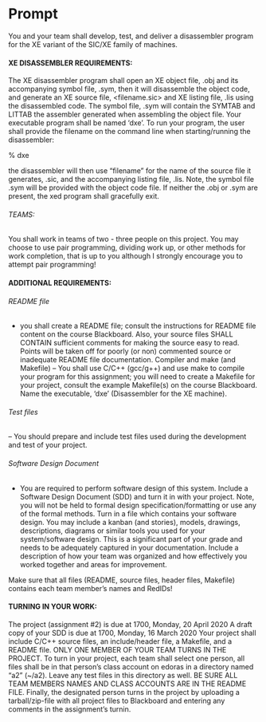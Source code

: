 # Prompt
You and your team shall develop, test, and deliver a disassembler program for the
XE variant of the SIC/XE family of machines.

#### XE DISASSEMBLER REQUIREMENTS:

The XE disassembler program shall open an XE object file, <filename>.obj and its
accompanying symbol file, <filename>.sym, then it will disassemble the object code,
and generate an XE source file, <filename.sic> and XE listing file, <filename>.lis
using the disassembled code. The symbol file, <filename>.sym will contain the
SYMTAB and LITTAB the assembler generated when assembling the object file.
Your executable program shall be named ‘dxe’. To run your program, the user shall
provide the filename on the command line when starting/running the disassembler:

 % dxe <filename>

the disassembler will then use “filename” for the name of the source file it
generates, <filename>.sic, and the accompanying listing file, <filename>.lis.
Note, the symbol file <filename>.sym will be provided with the object code file.
If neither the <filename>.obj or <filename>.sym are present, the xed program shall
gracefully exit.

###### TEAMS:
You shall work in teams of two - three people on this project. You may choose to
use pair programming, dividing work up, or other methods for work completion, that
is up to you although I strongly encourage you to attempt pair programming!

#### ADDITIONAL REQUIREMENTS:

 ###### README file 
 - you shall create a README file; consult the instructions for README
file content on the course Blackboard. Also, your source files SHALL CONTAIN
sufficient comments for making the source easy to read. Points will be taken off
for poorly (or non) commented source or inadequate README file documentation.
Compiler and make (and Makefile) – You shall use C/C++ (gcc/g++) and use make to
compile your program for this assignment; you will need to create a Makefile for
your project, consult the example Makefile(s) on the course Blackboard. Name the
executable, ‘dxe’ (Disassembler for the XE machine).

###### Test files
– You should prepare and include test files used during the development
and test of your project.

###### Software Design Document 
- You are required to perform software design of this
system. Include a Software Design Document (SDD) and turn it in with your project.
Note, you will not be held to formal design specification/formatting or use any of
the formal methods. Turn in a file which contains your software design. You may
include a kanban (and stories), models, drawings, descriptions, diagrams or similar
tools you used for your system/software design. This is a significant part of your
grade and needs to be adequately captured in your documentation. Include a
description of how your team was organized and how effectively you worked together
and areas for improvement.

Make sure that all files (README, source files, header files, Makefile) contains
each team member’s names and RedIDs!

#### TURNING IN YOUR WORK:
The project (assignment #2) is due at 1700, Monday, 20 April 2020
A draft copy of your SDD is due at 1700, Monday, 16 March 2020
Your project shall include C/C++ source files, an include/header file, a Makefile,
and a README file. ONLY ONE MEMBER OF YOUR TEAM TURNS IN THE PROJECT. To turn in
your project, each team shall select one person, all files shall be in that
person’s class account on edoras in a directory named “a2” (~/a2). Leave any test
files in this directory as well. BE SURE ALL TEAM MEMBERS NAMES AND CLASS ACCOUNTS
ARE IN THE README FILE. Finally, the designated person turns in the project by
uploading a tarball/zip-file with all project files to Blackboard and entering any
comments in the assignment’s turnin.
